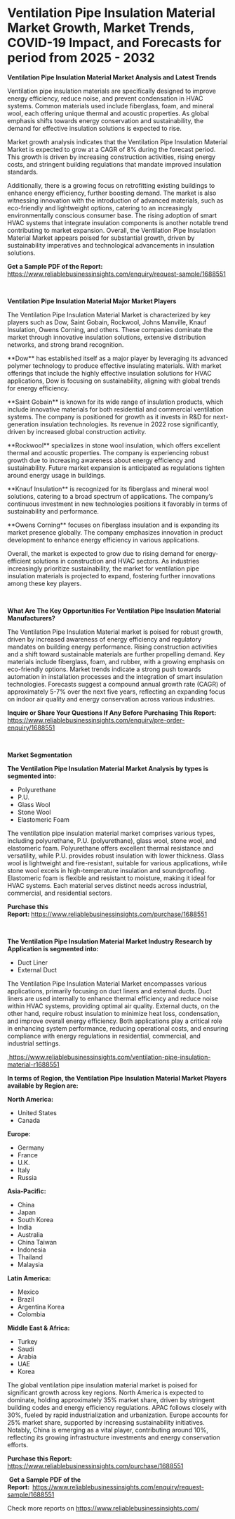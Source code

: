 <p><h1>Ventilation Pipe Insulation Material Market Growth, Market Trends, COVID-19 Impact, and Forecasts for period from 2025 - 2032</h1></p><p><strong>Ventilation Pipe Insulation Material Market Analysis and Latest Trends</strong></p>
<p><p>Ventilation pipe insulation materials are specifically designed to improve energy efficiency, reduce noise, and prevent condensation in HVAC systems. Common materials used include fiberglass, foam, and mineral wool, each offering unique thermal and acoustic properties. As global emphasis shifts towards energy conservation and sustainability, the demand for effective insulation solutions is expected to rise.</p><p>Market growth analysis indicates that the Ventilation Pipe Insulation Material Market is expected to grow at a CAGR of 8% during the forecast period. This growth is driven by increasing construction activities, rising energy costs, and stringent building regulations that mandate improved insulation standards. </p><p>Additionally, there is a growing focus on retrofitting existing buildings to enhance energy efficiency, further boosting demand. The market is also witnessing innovation with the introduction of advanced materials, such as eco-friendly and lightweight options, catering to an increasingly environmentally conscious consumer base. The rising adoption of smart HVAC systems that integrate insulation components is another notable trend contributing to market expansion. Overall, the Ventilation Pipe Insulation Material Market appears poised for substantial growth, driven by sustainability imperatives and technological advancements in insulation solutions.</p></p>
<p><strong>Get a Sample PDF of the Report:&nbsp;</strong> <a href="https://www.reliablebusinessinsights.com/enquiry/request-sample/1688551?utm_campaign=3100&utm_medium=2&utm_source=Github&utm_content=ia&utm_term=26032025&utm_id=ventilation-pipe-insulation-material">https://www.reliablebusinessinsights.com/enquiry/request-sample/1688551</a></p>
<p>&nbsp;</p>
<p><strong>Ventilation Pipe Insulation Material Major Market Players</strong></p>
<p><p>The Ventilation Pipe Insulation Material Market is characterized by key players such as Dow, Saint Gobain, Rockwool, Johns Manville, Knauf Insulation, Owens Corning, and others. These companies dominate the market through innovative insulation solutions, extensive distribution networks, and strong brand recognition.</p><p>**Dow** has established itself as a major player by leveraging its advanced polymer technology to produce effective insulating materials. With market offerings that include the highly effective insulation solutions for HVAC applications, Dow is focusing on sustainability, aligning with global trends for energy efficiency.</p><p>**Saint Gobain** is known for its wide range of insulation products, which include innovative materials for both residential and commercial ventilation systems. The company is positioned for growth as it invests in R&D for next-generation insulation technologies. Its revenue in 2022 rose significantly, driven by increased global construction activity.</p><p>**Rockwool** specializes in stone wool insulation, which offers excellent thermal and acoustic properties. The company is experiencing robust growth due to increasing awareness about energy efficiency and sustainability. Future market expansion is anticipated as regulations tighten around energy usage in buildings.</p><p>**Knauf Insulation** is recognized for its fiberglass and mineral wool solutions, catering to a broad spectrum of applications. The company’s continuous investment in new technologies positions it favorably in terms of sustainability and performance.</p><p>**Owens Corning** focuses on fiberglass insulation and is expanding its market presence globally. The company emphasizes innovation in product development to enhance energy efficiency in various applications.</p><p>Overall, the market is expected to grow due to rising demand for energy-efficient solutions in construction and HVAC sectors. As industries increasingly prioritize sustainability, the market for ventilation pipe insulation materials is projected to expand, fostering further innovations among these key players.</p></p>
<p>&nbsp;</p>
<p><strong>What Are The Key Opportunities For Ventilation Pipe Insulation Material Manufacturers?</strong></p>
<p><p>The Ventilation Pipe Insulation Material market is poised for robust growth, driven by increased awareness of energy efficiency and regulatory mandates on building energy performance. Rising construction activities and a shift toward sustainable materials are further propelling demand. Key materials include fiberglass, foam, and rubber, with a growing emphasis on eco-friendly options. Market trends indicate a strong push towards automation in installation processes and the integration of smart insulation technologies. Forecasts suggest a compound annual growth rate (CAGR) of approximately 5-7% over the next five years, reflecting an expanding focus on indoor air quality and energy conservation across various industries.</p></p>
<p><strong>Inquire or Share Your Questions If Any Before Purchasing This Report:</strong> <a href="https://www.reliablebusinessinsights.com/enquiry/pre-order-enquiry/1688551?utm_campaign=3100&utm_medium=2&utm_source=Github&utm_content=ia&utm_term=26032025&utm_id=ventilation-pipe-insulation-material">https://www.reliablebusinessinsights.com/enquiry/pre-order-enquiry/1688551</a></p>
<p>&nbsp;</p>
<p><strong>Market Segmentation</strong></p>
<p><strong>The Ventilation Pipe Insulation Material Market Analysis by types is segmented into:</strong></p>
<p><ul><li>Polyurethane</li><li>P.U.</li><li>Glass Wool</li><li>Stone Wool</li><li>Elastomeric Foam</li></ul></p>
<p><p>The ventilation pipe insulation material market comprises various types, including polyurethane, P.U. (polyurethane), glass wool, stone wool, and elastomeric foam. Polyurethane offers excellent thermal resistance and versatility, while P.U. provides robust insulation with lower thickness. Glass wool is lightweight and fire-resistant, suitable for various applications, while stone wool excels in high-temperature insulation and soundproofing. Elastomeric foam is flexible and resistant to moisture, making it ideal for HVAC systems. Each material serves distinct needs across industrial, commercial, and residential sectors.</p></p>
<p><strong>Purchase this Report:&nbsp;</strong><a href="https://www.reliablebusinessinsights.com/purchase/1688551?utm_campaign=3100&utm_medium=2&utm_source=Github&utm_content=ia&utm_term=26032025&utm_id=ventilation-pipe-insulation-material">https://www.reliablebusinessinsights.com/purchase/1688551</a></p>
<p>&nbsp;</p>
<p><strong>The Ventilation Pipe Insulation Material Market Industry Research by Application is segmented into:</strong></p>
<p><ul><li>Duct Liner</li><li>External Duct</li></ul></p>
<p><p>The Ventilation Pipe Insulation Material Market encompasses various applications, primarily focusing on duct liners and external ducts. Duct liners are used internally to enhance thermal efficiency and reduce noise within HVAC systems, providing optimal air quality. External ducts, on the other hand, require robust insulation to minimize heat loss, condensation, and improve overall energy efficiency. Both applications play a critical role in enhancing system performance, reducing operational costs, and ensuring compliance with energy regulations in residential, commercial, and industrial settings.</p></p>
<p><a href="https://www.reliablebusinessinsights.com/ventilation-pipe-insulation-material-r1688551?utm_campaign=3100&utm_medium=2&utm_source=Github&utm_content=ia&utm_term=26032025&utm_id=ventilation-pipe-insulation-material">&nbsp;https://www.reliablebusinessinsights.com/ventilation-pipe-insulation-material-r1688551</a></p>
<p><strong>In terms of Region, the Ventilation Pipe Insulation Material Market Players available by Region are:</strong></p>
<p>
    <p> <strong> North America: </strong>
        <ul>
            <li>United States</li>
            <li>Canada</li>
        </ul>
        </p> 
    <p> <strong> Europe: </strong>
        <ul>
            <li>Germany</li>
            <li>France</li>
            <li>U.K.</li>
            <li>Italy</li>
            <li>Russia</li>
        </ul>
        </p> 
    <p> <strong> Asia-Pacific: </strong>
        <ul>
            <li>China</li>
            <li>Japan</li>
            <li>South Korea</li>
            <li>India</li>
            <li>Australia</li>
            <li>China Taiwan</li>
            <li>Indonesia</li>
            <li>Thailand</li>
            <li>Malaysia</li>
        </ul>
        </p> 
    <p> <strong> Latin America: </strong>
        <ul>
            <li>Mexico</li>
            <li>Brazil</li>
            <li>Argentina Korea</li>
            <li>Colombia</li>
        </ul>
        </p> 
    <p> <strong> Middle East & Africa: </strong>
        <ul>
            <li>Turkey</li>
            <li>Saudi</li>
            <li>Arabia</li>
            <li>UAE</li>
            <li>Korea</li>
        </ul>
    </p>
    </p>
<p><p>The global ventilation pipe insulation material market is poised for significant growth across key regions. North America is expected to dominate, holding approximately 35% market share, driven by stringent building codes and energy efficiency regulations. APAC follows closely with 30%, fueled by rapid industrialization and urbanization. Europe accounts for 25% market share, supported by increasing sustainability initiatives. Notably, China is emerging as a vital player, contributing around 10%, reflecting its growing infrastructure investments and energy conservation efforts.</p></p>
<p><strong>Purchase this Report: </strong><a href="https://www.reliablebusinessinsights.com/purchase/1688551?utm_campaign=3100&utm_medium=2&utm_source=Github&utm_content=ia&utm_term=26032025&utm_id=ventilation-pipe-insulation-material">https://www.reliablebusinessinsights.com/purchase/1688551</a></p>
<p>&nbsp;<strong>Get a Sample PDF of the Report:&nbsp;&nbsp;</strong><a href="https://www.reliablebusinessinsights.com/enquiry/request-sample/1688551?utm_campaign=3100&utm_medium=2&utm_source=Github&utm_content=ia&utm_term=26032025&utm_id=ventilation-pipe-insulation-material">https://www.reliablebusinessinsights.com/enquiry/request-sample/1688551</a></p>
<p><strong></strong></p>
<p>Check more reports on <a href="https://www.reliablebusinessinsights.com/?utm_campaign=3100&utm_medium=2&utm_source=Github&utm_content=ia&utm_term=26032025&utm_id=ventilation-pipe-insulation-material">https://www.reliablebusinessinsights.com/</a></p>